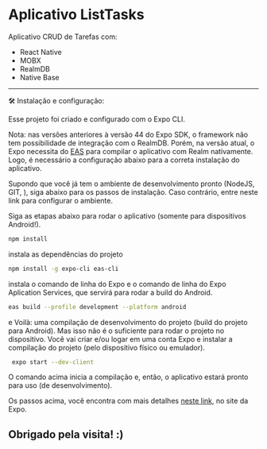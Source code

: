 # Aplicativo ListTasks

Aplicativo CRUD de Tarefas com: 
- React Native
- MOBX
- RealmDB
- Native Base

<hr/>

🛠 Instalação e configuração:

Esse projeto foi criado e configurado com o Expo CLI.

Nota: nas versões anteriores à versão 44 do Expo SDK, o framework não tem possibilidade de integração com o RealmDB. Porém, na versão atual, o Expo necessita do [EAS](https://docs.expo.dev/eas/) para compilar o aplicativo com Realm nativamente. 
Logo, é necessário a configuração abaixo para a correta instalação do aplicativo.

Supondo que você já tem o ambiente de desenvolvimento pronto (NodeJS, GIT, ), siga abaixo para os passos de instalação. Caso contrário,
entre neste link para configurar o ambiente.

Siga as etapas abaixo para rodar o aplicativo (somente para dispositivos Android!).

```bash
npm install
```
instala as dependências do projeto

```bash
npm install -g expo-cli eas-cli
```
instala o comando de linha do Expo e o comando de linha do Expo Aplication Services, que servirá para rodar a build do Android.

```bash
eas build --profile development --platform android
```
e Voilà: uma compilação de desenvolvimento do projeto (build do projeto para Android).
Mas isso não é o suficiente para rodar o projeto no dispositivo.
Você vai criar e/ou logar em uma conta Expo e instalar a compilação do projeto (pelo dispositivo físico ou emulador).

```bash
 expo start --dev-client
```
O comando acima inicia a compilação e, então, o aplicativo estará pronto para uso (de desenvolvimento).

Os passos acima, você encontra com mais detalhes [neste link](https://docs.expo.dev/development/getting-started/), no site da Expo.

## Obrigado pela visita! :)
